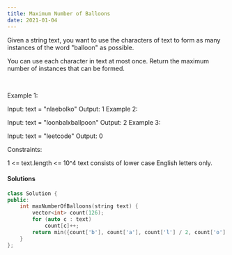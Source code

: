 ```yaml
---
title: Maximum Number of Balloons
date: 2021-01-04
---
```

Given a string text, you want to use the characters of text to form as many instances of the word "balloon" as possible.

You can use each character in text at most once. Return the maximum number of instances that can be formed.

 

Example 1:



Input: text = "nlaebolko"
Output: 1
Example 2:



Input: text = "loonbalxballpoon"
Output: 2
Example 3:

Input: text = "leetcode"
Output: 0
 

Constraints:

1 <= text.length <= 10^4
text consists of lower case English letters only.

#### Solutions

```cpp
class Solution {
public:
    int maxNumberOfBalloons(string text) {
        vector<int> count(126);
        for (auto c : text)
            count[c]++;
        return min({count['b'], count['a'], count['l'] / 2, count['o'] / 2, count['n']});
    }
};
```